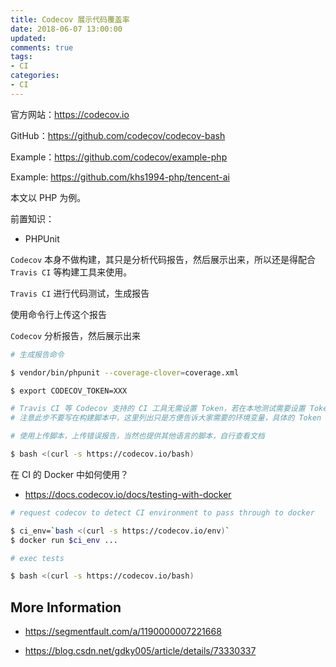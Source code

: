 ```yaml
---
title: Codecov 展示代码覆盖率
date: 2018-06-07 13:00:00
updated:
comments: true
tags:
- CI
categories:
- CI
---
```


官方网站：https://codecov.io

GitHub：https://github.com/codecov/codecov-bash

Example：https://github.com/codecov/example-php

Example: https://github.com/khs1994-php/tencent-ai

<!--more-->

本文以 PHP 为例。

前置知识：

* PHPUnit

`Codecov` 本身不做构建，其只是分析代码报告，然后展示出来，所以还是得配合 `Travis CI` 等构建工具来使用。

`Travis CI` 进行代码测试，生成报告

使用命令行上传这个报告

`Codecov` 分析报告，然后展示出来

```bash
# 生成报告命令

$ vendor/bin/phpunit --coverage-clover=coverage.xml

$ export CODECOV_TOKEN=XXX

# Travis CI 等 Codecov 支持的 CI 工具无需设置 Token，若在本地测试需要设置 Token
# 注意此步不要写在构建脚本中，这里列出只是方便告诉大家需要的环境变量，具体的 Token 值请在仓库的设置中查看

# 使用上传脚本，上传错误报告，当然也提供其他语言的脚本，自行查看文档

$ bash <(curl -s https://codecov.io/bash)
```

在 CI 的 Docker 中如何使用？

* https://docs.codecov.io/docs/testing-with-docker

```bash
# request codecov to detect CI environment to pass through to docker

$ ci_env=`bash <(curl -s https://codecov.io/env)`
$ docker run $ci_env ...

# exec tests

$ bash <(curl -s https://codecov.io/bash)
```

## More Information

* https://segmentfault.com/a/1190000007221668

* https://blog.csdn.net/gdky005/article/details/73330337
